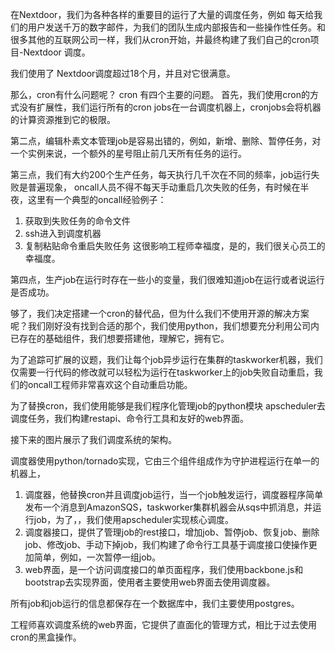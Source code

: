 在Nextdoor，我们为各种各样的重要目的运行了大量的调度任务，例如 每天给我们的用户发送千万的数字邮件，为我们的团队生成内部报告和一些操作性任务。和很多其他的互联网公司一样，我们从cron开始，并最终构建了我们自己的cron项目-Nextdoor 调度。

我们使用了 Nextdoor调度超过18个月，并且对它很满意。

那么，cron有什么问题呢？
cron 有四个主要的问题。
首先，我们使用cron的方式没有扩展性，我们运行所有的cron jobs在一台调度机器上，cronjobs会将机器的计算资源推到它的极限。

第二点，编辑朴素文本管理job是容易出错的，例如，新增、删除、暂停任务，对一个实例来说，一个额外的星号阻止前几天所有任务的运行。

第三点，我们有大约200个生产任务，每天执行几千次在不同的频率，job运行失败是普遍现象，
oncall人员不得不每天手动重启几次失败的任务，有时候在半夜，这里有一个典型的oncall经验例子：
1. 获取到失败任务的命令文件
2. ssh进入到调度机器
3. 复制粘贴命令重启失败任务
这很影响工程师幸福度，是的，我们很关心员工的幸福度。

第四点，生产job在运行时存在一些小的变量，我们很难知道job在运行或者说运行是否成功。

够了，我们决定搭建一个cron的替代品，但为什么我们不使用开源的解决方案呢？我们刚好没有找到合适的那个，我们使用python，我们想要充分利用公司内已存在的基础组件，我们想要搭建他，理解它，拥有它。

为了追踪可扩展的议题，我们让每个job异步运行在集群的taskworker机器，我们仅需要一行代码的修改就可以轻松为运行在taskworker上的job失败自动重启，我们的oncall工程师非常喜欢这个自动重启功能。

为了替换cron，我们使用能够是我们程序化管理job的python模块 apscheduler去调度任务，我们构建restapi、命令行工具和友好的web界面。

接下来的图片展示了我们调度系统的架构。

调度器使用python/tornado实现，它由三个组件组成作为守护进程运行在单一的机器上，
1. 调度器，他替换cron并且调度job运行，当一个job触发运行，调度器程序简单发布一个消息到AmazonSQS，taskworker集群机器会从sqs中抓消息，并运行job，为了，，我们使用apscheduler实现核心调度。
2. 调度器接口，提供了管理job的rest接口，增加job、暂停job、恢复job、删除job、修改job、手动下掉job，我们构建了命令行工具基于调度接口使操作更加简单，例如，一次暂停一组job。
3. web界面，是一个访问调度接口的单页面程序，我们使用backbone.js和bootstrap去实现界面，使用者主要使用web界面去使用调度器。

所有job和job运行的信息都保存在一个数据库中，我们主要使用postgres。

工程师喜欢调度系统的web界面，它提供了直面化的管理方式，相比于过去使用cron的黑盒操作。

